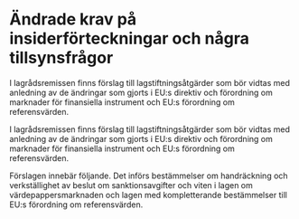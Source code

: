 # Ändrade krav på insiderförteckningar och några tillsynsfrågor

I lagrådsremissen finns förslag till lagstiftningsåtgärder som bör vidtas med anledning av de ändringar som gjorts i EU:s direktiv och förordning om marknader för finansiella instrument och EU:s förordning om referensvärden.

I lagrådsremissen finns förslag till lagstiftningsåtgärder som bör vidtas med anledning av de ändringar som gjorts i EU:s direktiv och förordning om marknader för finansiella instrument och EU:s förordning om referensvärden.

Förslagen innebär följande. Det införs bestämmelser om handräckning och verkställighet av beslut om sanktionsavgifter och viten i lagen om värdepappersmarknaden och lagen med kompletterande bestämmelser till EU:s förordning om referensvärden.
